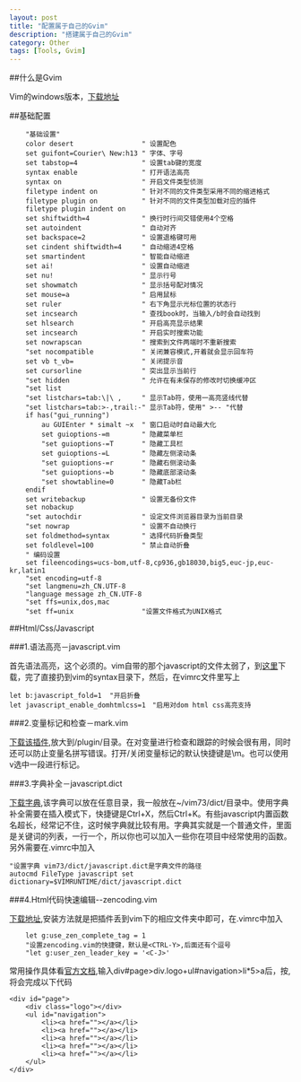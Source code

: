 ```yaml
---
layout: post
title: "配置属于自己的Gvim"
description: "搭建属于自己的Gvim"
category: Other
tags: [Tools, Gvim]
---
```


##什么是Gvim


Vim的windows版本，[下载地址](http://www.vim.org/download.php)

##基础配置


		"基础设置"
		color desert                 " 设置配色
		set guifont=Courier\ New:h13 " 字体、字号
		set tabstop=4                " 设置tab键的宽度
		syntax enable                " 打开语法高亮
		syntax on                    " 开启文件类型侦测
		filetype indent on           " 针对不同的文件类型采用不同的缩进格式
		filetype plugin on           " 针对不同的文件类型加载对应的插件
		filetype plugin indent on
		set shiftwidth=4             " 换行时行间交错使用4个空格
		set autoindent               " 自动对齐
		set backspace=2              " 设置退格键可用
		set cindent shiftwidth=4     " 自动缩进4空格
		set smartindent              " 智能自动缩进
		set ai!                      " 设置自动缩进
		set nu!                      " 显示行号
		set showmatch                " 显示括号配对情况
		set mouse=a                  " 启用鼠标
		set ruler                    " 右下角显示光标位置的状态行
		set incsearch                " 查找book时，当输入/b时会自动找到
		set hlsearch                 " 开启高亮显示结果
		set incsearch                " 开启实时搜索功能
		set nowrapscan               " 搜索到文件两端时不重新搜索
		"set nocompatible            " 关闭兼容模式,开着就会显示回车符
		set vb t_vb=                 " 关闭提示音
		set cursorline               " 突出显示当前行
		"set hidden                  " 允许在有未保存的修改时切换缓冲区
		"set list
		"set listchars=tab:\|\ ,     " 显示Tab符，使用一高亮竖线代替
		"set listchars=tab:>-,trail:-" 显示Tab符，使用" >-- "代替
		if has("gui_running")
			au GUIEnter * simalt ~x  " 窗口启动时自动最大化
			set guioptions-=m        " 隐藏菜单栏
			"set guioptions-=T       " 隐藏工具栏
			set guioptions-=L        " 隐藏左侧滚动条
			"set guioptions-=r       " 隐藏右侧滚动条
			"set guioptions-=b       " 隐藏底部滚动条
			"set showtabline=0       " 隐藏Tab栏
		endif
		set writebackup              " 设置无备份文件
		set nobackup
		"set autochdir               " 设定文件浏览器目录为当前目录
		"set nowrap                  " 设置不自动换行
		set foldmethod=syntax        " 选择代码折叠类型
		set foldlevel=100            " 禁止自动折叠
		" 编码设置
		set fileencodings=ucs-bom,utf-8,cp936,gb18030,big5,euc-jp,euc-kr,latin1
		"set encoding=utf-8
		"set langmenu=zh_CN.UTF-8
		"language message zh_CN.UTF-8
		"set ffs=unix,dos,mac
		"set ff=unix                 "设置文件格式为UNIX格式



##Html/Css/Javascript


###1.语法高亮－javascript.vim

首先语法高亮，这个必须的。vim自带的那个javascript的文件太弱了，到[这里](http://www.vim.org/scripts/script.php?script_id=1491)下载，完了直接扔到vim的syntax目录下，然后，在vimrc文件里写上

	let b:javascript_fold=1  "开启折叠
	let javascript_enable_domhtmlcss=1　"启用对dom html css高亮支持

###2.变量标记和检查－mark.vim

[下载该插件](http://www.vim.org/scripts/script.php?script_id=1238),放大到/plugin/目录。在对变量进行检查和跟踪的时候会很有用，同时还可以防止变量名拼写错误。打开/关闭变量标记的默认快捷键是\m。也可以使用v选中一段进行标记。

###3.字典补全－javascript.dict

[下载字典](https://github.com/cooldaemon/myhome/blob/master/.vim/dict/javascript.dict),该字典可以放在任意目录，我一般放在~/vim73/dict/目录中。使用字典补全需要在插入模式下，快捷键是Ctrl+X，然后Ctrl+K。有些javascript内置函数名超长，经常记不住，这时候字典就比较有用。字典其实就是一个普通文件，里面是关键词的列表，一行一个，所以你也可以加入一些你在项目中经常使用的函数。另外需要在.vimrc中加入

	"设置字典 vim73/dict/javascript.dict是字典文件的路径
	autocmd FileType javascript set dictionary=$VIMRUNTIME/dict/javascript.dict

###4.Html代码快速编辑--zencoding.vim

[下载地址](http://www.vim.org/scripts/script.php?script_id=2981),安装方法就是把插件丢到vim下的相应文件夹中即可，在.vimrc中加入

		let g:use_zen_complete_tag = 1
		"设置zencoding.vim的快捷键，默认是<CTRL-Y>,后面还有个逗号
		"let g:user_zen_leader_key = '<C-J>'

常用操作具体看[官方文档](https://github.com/mattn/zencoding-vim/blob/master/doc/zencoding.txt),输入div#page>div.logo+ul#navigation>li*5>a后，按<CTRL-Y>,将会完成以下代码

	<div id="page">
        <div class="logo"></div>
        <ul id="navigation">
            <li><a href=""></a></li>
            <li><a href=""></a></li>
            <li><a href=""></a></li>
            <li><a href=""></a></li>
            <li><a href=""></a></li>
        </ul>
    </div>
